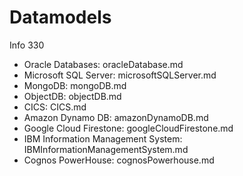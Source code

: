 # Datamodels
Info 330 

* Oracle Databases: oracleDatabase.md
* Microsoft SQL Server: microsoftSQLServer.md
* MongoDB: mongoDB.md
* ObjectDB: objectDB.md
* CICS: CICS.md
* Amazon Dynamo DB: amazonDynamoDB.md
* Google Cloud Firestone: googleCloudFirestone.md
* IBM Information Management System: IBMInformationManagementSystem.md
* Cognos PowerHouse: cognosPowerhouse.md
